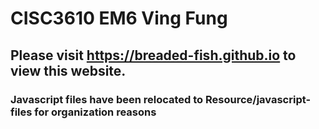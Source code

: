 # CISC3610 EM6 Ving Fung
## Please visit https://breaded-fish.github.io to view this website.

### Javascript files have been relocated to Resource/javascript-files for organization reasons
